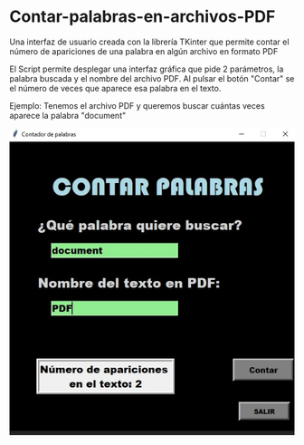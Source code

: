# Contar-palabras-en-archivos-PDF
Una interfaz de usuario creada con la librería TKinter que permite contar el número de apariciones de una palabra en algún archivo en formato PDF

El Script permite desplegar una interfaz gráfica que pide 2 parámetros, la palabra buscada y el nombre del archivo PDF. Al pulsar el botón "Contar" se 
el número de veces que aparece esa palabra en el texto.

Ejemplo:
Tenemos el archivo PDF y queremos buscar cuántas veces aparece la palabra "document"

![Screenshot](contar_palabras.jpg)

